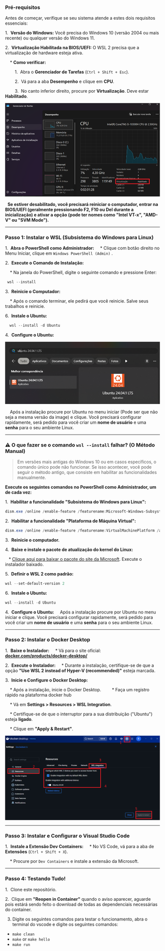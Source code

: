 ### Pré-requisitos

Antes de começar, verifique se seu sistema atende a estes dois requisitos essenciais:

1.  **Versão do Windows:** Você precisa do Windows 10 (versão 2004 ou mais recente) ou qualquer versão do Windows 11.

2.  **Virtualização Habilitada na BIOS/UEFI:** O WSL 2 precisa que a virtualização de hardware esteja ativa.

    * **Como verificar:**

        1.  Abra o **Gerenciador de Tarefas** (`Ctrl + Shift + Esc`).

        2.  Vá para a aba **Desempenho** e clique em **CPU**.

        3.  No canto inferior direito, procure por **Virtualização**. Deve estar **Habilitado**.

![Virtualizador](imgs/virtualizadorhabilitado.png)


  **Se estiver desabilitado, você precisará reiniciar o computador, entrar na BIOS/UEFI (geralmente pressionando F2, F10 ou Del durante a inicialização) e ativar a opção (pode ter nomes como "Intel VT-x", "AMD-V" ou "SVM Mode").**

---
### Passo 1: Instalar o WSL (Subsistema do Windows para Linux)

1.  **Abra o PowerShell como Administrador:**
    * Clique com botão direito no Menu Iniciar, clique em `Windows PowerShell (Admin)` .

2.  **Execute o Comando de Instalação:**

    * Na janela do PowerShell, digite o seguinte comando e pressione Enter:
```powershell
 wsl --install
```


3.  **Reinicie o Computador:**

    * Após o comando terminar, ele pedirá que você reinicie. Salve seus trabalhos e reinicie.

6.  **Instale o Ubuntu:**

```powershell
  wsl --install -d Ubuntu
```
  

4.  **Configure o Ubuntu:**

![Ubuntu](imgs/menuUbuntu.png)

    Após a instalação procure por Ubuntu no menu iniciar (Pode ser que não seja a mesma versão da image) e clique. Você precisará  configurar rapidamente, será pedido para você criar um **nome de usuário** e uma **senha** para o seu ambiente Linux. 

---
### ⚠️ O que fazer se o comando `wsl --install` falhar? (O Método Manual)

  

> Em versões mais antigas do Windows 10 ou em casos específicos, o comando único pode não funcionar. Se isso acontecer, você pode seguir o método antigo, que consiste em habilitar as funcionalidades manualmente.

  

**Execute os seguintes comandos no PowerShell como Administrador, um de cada vez:**

  

1.  **Habilitar a funcionalidade "Subsistema do Windows para Linux":**
```powershell
dism.exe /online /enable-feature /featurename:Microsoft-Windows-Subsystem-Linux /all /norestart     
```

  

2.  **Habilitar a funcionalidade "Plataforma de Máquina Virtual":**
```powershell
dism.exe /online /enable-feature /featurename:VirtualMachinePlatform /all /norestart
```

3.  **Reinicie o computador.**

4.  **Baixe e instale o pacote de atualização do kernel do Linux:**

   * [Clique aqui para baixar o pacote do site da Microsoft](https://wslstorestorage.blob.core.windows.net/wslblob/wsl_update_x64.msi). Execute o instalador baixado.


5.  **Definir o WSL 2 como padrão:**
```powershell
wsl --set-default-version 2
```

6.  **Instale o Ubuntu:**
```powershell
wsl --install -d Ubuntu
```
  
4.  **Configure o Ubuntu:**
    Após a instalação procure por Ubuntu no menu iniciar e clique. Você precisará  configurar rapidamente, será pedido para você criar um **nome de usuário** e uma **senha** para o seu ambiente Linux.
    
---

### Passo 2: Instalar o Docker Desktop
  1.  **Baixe o Instalador:**
    * Vá para o site oficial: [**docker.com/products/docker-desktop/**](https://www.docker.com/products/docker-desktop/)

2.  **Execute o Instalador:**
    * Durante a instalação, certifique-se de que a opção **"Use WSL 2 instead of Hyper-V (recommended)"** esteja marcada.

3.  **Inicie e Configure o Docker Desktop:**

    * Após a instalação, inicie o Docker Desktop.
    
    * Faça um registro rápido na plataforma docker hub

    * Vá em **Settings > Resources > WSL Integration**.

    * Certifique-se de que o interruptor para a sua distribuição ("Ubuntu") esteja **ligado**.

    * Clique em **"Apply & Restart"**.

![Docker](imgs/docker.png)

---
  
### Passo 3: Instalar e Configurar o Visual Studio Code

1.  **Instale a Extensão Dev Containers:**
    * No VS Code, vá para a aba de **Extensões** (`Ctrl + Shift + X`).

    * Procure por `Dev Containers` e instale a extensão da Microsoft.
  
---
### Passo 4: Testando Tudo!

1.  Clone este repositório.

2.  Clique em **"Reopen in Container"** quando o aviso aparecer, aguarde pois estárá sendo feito o download de todas as dependenciais necessárias do container. 

3. Digite os seguintes comandos para testar o funcionamento, abra o terminal do vscode e digite os seguintes comandos:
- `make clean` 
- `make` or `make hello`
- `make run`

 

